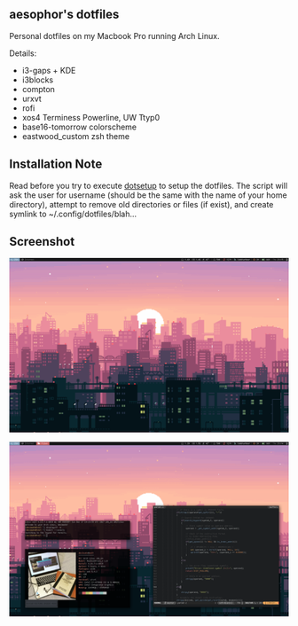 ## aesophor's dotfiles
Personal dotfiles on my Macbook Pro running Arch Linux.
 
Details:
* i3-gaps + KDE
* i3blocks
* compton
* urxvt
* rofi
* xos4 Terminess Powerline, UW Ttyp0
* base16-tomorrow colorscheme
* eastwood_custom zsh theme


## Installation Note
Read before you try to execute <a href="https://github.com/aesophor/dotfiles/blob/master/bin/dotsetup">dotsetup</a> to setup the dotfiles. The script will ask the user for username (should be the same with the name of your home directory), attempt to remove old directories or files (if exist), and create symlink to ~/.config/dotfiles/blah...
 
 
## Screenshot
![ScreenShot](/scrot/screenshot-clean.png)
 
![ScreenShot](/scrot/screenshot.png)
